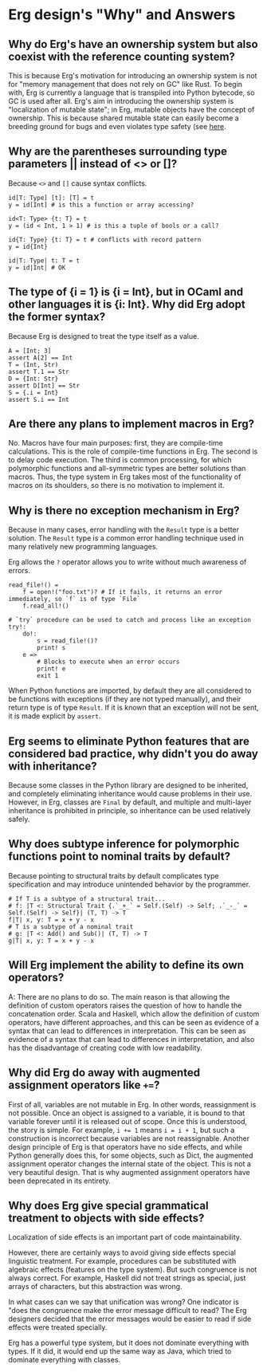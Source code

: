 # Erg design's "Why" and Answers

## Why do Erg's have an ownership system but also coexist with the reference counting system?

This is because Erg's motivation for introducing an ownership system is not for "memory management that does not rely on GC" like Rust.
To begin with, Erg is currently a language that is transpiled into Python bytecode, so GC is used after all.
Erg's aim in introducing the ownership system is "localization of mutable state"; in Erg, mutable objects have the concept of ownership.
This is because shared mutable state can easily become a breeding ground for bugs and even violates type safety (see [here](./syntax/type/advanced/shared.md#SharedReference).

## Why are the parentheses surrounding type parameters || instead of <> or []?

Because `<>` and `[]` cause syntax conflicts.

```erg
id[T: Type] [t]: [T] = t
y = id[Int] # is this a function or array accessing?

id<T: Type> {t: T} = t
y = (id < Int, 1 > 1) # is this a tuple of bools or a call?

id{T: Type} {t: T} = t # conflicts with record pattern
y = id{Int}

id|T: Type| t: T = t
y = id|Int| # OK
```

## The type of {i = 1} is {i = Int}, but in OCaml and other languages it is {i: Int}. Why did Erg adopt the former syntax?

Because Erg is designed to treat the type itself as a value.

```erg
A = [Int; 3]
assert A[2] == Int
T = (Int, Str)
assert T.1 == Str
D = {Int: Str}
assert D[Int] == Str
S = {.i = Int}
assert S.i == Int
```

## Are there any plans to implement macros in Erg?

No. Macros have four main purposes: first, they are compile-time calculations. This is the role of compile-time functions in Erg.
The second is to delay code execution. The third is common processing, for which polymorphic functions and all-symmetric types are better solutions than macros.
Thus, the type system in Erg takes most of the functionality of macros on its shoulders, so there is no motivation to implement it.

## Why is there no exception mechanism in Erg?

Because in many cases, error handling with the `Result` type is a better solution. The `Result` type is a common error handling technique used in many relatively new programming languages.

Erg allows the `?` operator allows you to write without much awareness of errors.

```erg
read_file!() =
    f = open!("foo.txt")? # If it fails, it returns an error immediately, so `f` is of type `File`
    f.read_all!()

# `try` procedure can be used to catch and process like an exception
try!:
    do!:
        s = read_file!()?
        print! s
    e =>
        # Blocks to execute when an error occurs
        print! e
        exit 1
```

When Python functions are imported, by default they are all considered to be functions with exceptions (if they are not typed manually), and their return type is of type `Result`.
If it is known that an exception will not be sent, it is made explicit by `assert`.

## Erg seems to eliminate Python features that are considered bad practice, why didn't you do away with inheritance?

Because some classes in the Python library are designed to be inherited, and completely eliminating inheritance would cause problems in their use.
However, in Erg, classes are `Final` by default, and multiple and multi-layer inheritance is prohibited in principle, so inheritance can be used relatively safely.

## Why does subtype inference for polymorphic functions point to nominal traits by default?

Because pointing to structural traits by default complicates type specification and may introduce unintended behavior by the programmer.

```erg
# If T is a subtype of a structural trait...
# f: |T <: Structural Trait {.`_+_` = Self.(Self) -> Self; .`_-_` = Self.(Self) -> Self}| (T, T) -> T
f|T| x, y: T = x + y - x
# T is a subtype of a nominal trait
# g: |T <: Add() and Sub()| (T, T) -> T
g|T| x, y: T = x + y - x
```

## Will Erg implement the ability to define its own operators?

A: There are no plans to do so. The main reason is that allowing the definition of custom operators raises the question of how to handle the concatenation order. Scala and Haskell, which allow the definition of custom operators, have different approaches, and this can be seen as evidence of a syntax that can lead to differences in interpretation. This can be seen as evidence of a syntax that can lead to differences in interpretation, and also has the disadvantage of creating code with low readability.

## Why did Erg do away with augmented assignment operators like `+=`?

First of all, variables are not mutable in Erg. In other words, reassignment is not possible. Once an object is assigned to a variable, it is bound to that variable forever until it is released out of scope. Once this is understood, the story is simple. For example, `i += 1` means `i = i + 1`, but such a construction is incorrect because variables are not reassignable. Another design principle of Erg is that operators have no side effects, and while Python generally does this, for some objects, such as Dict, the augmented assignment operator changes the internal state of the object. This is not a very beautiful design.
That is why augmented assignment operators have been deprecated in its entirety.

## Why does Erg give special grammatical treatment to objects with side effects?

Localization of side effects is an important part of code maintainability.

However, there are certainly ways to avoid giving side effects special linguistic treatment. For example, procedures can be substituted with algebraic effects (features on the type system).
But such congruence is not always correct. For example, Haskell did not treat strings as special, just arrays of characters, but this abstraction was wrong.

In what cases can we say that unification was wrong? One indicator is "does the congruence make the error message difficult to read?
The Erg designers decided that the error messages would be easier to read if side effects were treated specially.

Erg has a powerful type system, but it does not dominate everything with types.
If it did, it would end up the same way as Java, which tried to dominate everything with classes.
